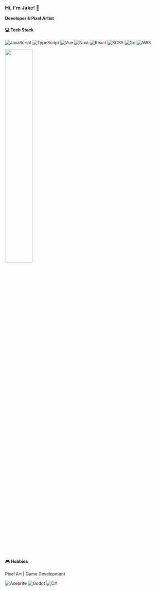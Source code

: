 ### Hi, I'm Jake! 👋
**Developer & Pixel Artist**

#### 💻 Tech Stack
![JavaScript](https://img.shields.io/badge/JavaScript-ffd900?style=flat&logo=javascript&logoColor=black)
![TypeScript](https://img.shields.io/badge/TypeScript-3178C6?logo=typescript&logoColor=white) 
![Vue](https://img.shields.io/badge/Vue-42B883?logo=vue.js&logoColor=white)
![Nuxt](https://img.shields.io/badge/Nuxt-00DC82?logo=nuxt&logoColor=white)
![React](https://img.shields.io/badge/React-00ADD8?logo=react&logoColor=white)
![SCSS](https://img.shields.io/badge/-SCSS-CC6699?style=flat&logo=sass&logoColor=white)
![Go](https://img.shields.io/badge/Go-00ADD8?logo=go&logoColor=white)
![AWS](https://img.shields.io/badge/AWS-FF9900?logo=icloud&logoColor=white)

<img align="" width="42.4%" src="https://github-readme-stats-fork-alpha.vercel.app/api/top-langs/?username=pixellini&hide_title=true&hide_border=true&layout=compact&border_radius=0&title_color=41b883&icon_color=41b883&text_color=959598&bg_color=9ca3af00" />

#### 🎮 Hobbies
Pixel Art | Game Development

![Aseprite](https://img.shields.io/badge/Aseprite-7D929E?logo=aseprite&logoColor=white)
![Godot](https://img.shields.io/badge/Godot-478CBF?logo=godot-engine&logoColor=white)
![C#](https://img.shields.io/badge/C%23-646CFF?logo=dotnet&logoColor=white)




